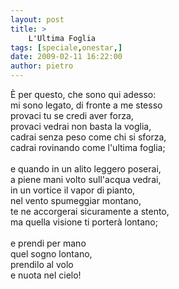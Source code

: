 ```yaml
---
layout: post
title: >
    L'Ultima Foglia
tags: [speciale,onestar,]
date: 2009-02-11 16:22:00
author: pietro
---
```

È per questo, che sono qui adesso:<br/>mi sono legato, di fronte a me stesso<br/>provaci tu se credi aver forza,<br/>provaci vedrai non basta la voglia,<br/>cadrai senza peso come chi si sforza,<br/>cadrai rovinando come l'ultima foglia;<br/><br/>e quando in un alito leggero poserai,<br/>a piene mani volto sull'acqua vedrai,<br/>in un vortice il vapor di pianto,<br/>nel vento spumeggiar montano,<br/>te ne accorgerai sicuramente a stento,<br/>ma quella visione ti porterà lontano;<br/><br/>e prendi per mano<br/>quel sogno lontano,<br/>prendilo al volo<br/>e nuota nel cielo!
